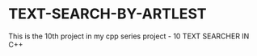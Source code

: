 # TEXT-SEARCH-BY-ARTLEST
This is the 10th project in my cpp series
project - 10 
TEXT SEARCHER IN C++
